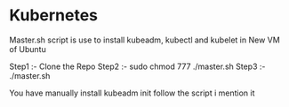 # Kubernetes
 
Master.sh script is use to install kubeadm, kubectl and kubelet in New VM of Ubuntu

Step1 :- Clone the Repo
Step2 :- sudo chmod 777 ./master.sh
Step3 :- ./master.sh

You have manually install kubeadm init follow the script i mention it
